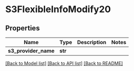 # S3FlexibleInfoModify20

## Properties
Name | Type | Description | Notes
------------ | ------------- | ------------- | -------------
**s3_provider_name** | **str** |  | 

[[Back to Model list]](../README.md#documentation-for-models) [[Back to API list]](../README.md#documentation-for-api-endpoints) [[Back to README]](../README.md)


